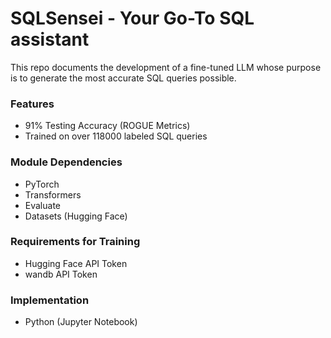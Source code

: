 # SQLSensei - Your Go-To SQL assistant

This repo documents the development of a fine-tuned LLM whose purpose is to generate the most accurate SQL queries possible.

### Features
- 91% Testing Accuracy (ROGUE Metrics)
- Trained on over 118000 labeled SQL queries

### Module Dependencies
- PyTorch
- Transformers
- Evaluate
- Datasets (Hugging Face)

### Requirements for Training
- Hugging Face API Token
- wandb API Token

### Implementation
- Python (Jupyter Notebook)
